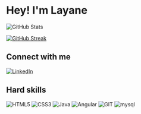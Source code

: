# Hey! I'm Layane 

 ![GitHub Stats](https://github-readme-stats.vercel.app/api?username=layanerx&theme=transparent&bg_color=000&border_color=30A3DC&show_icons=true&icon_color=30A3DC&title_color=E94D5F&text_color=FFF)

 [![GitHub Streak](https://streak-stats.demolab.com/?user=layanerx&theme=bear&background=000&border=30A3DC&dates=FFF)](https://git.io/streak-stats)
 ## Connect with me
 [![LinkedIn](https://img.shields.io/badge/LinkedIn-000?style=for-the-badge&logo=linkedin&logoColor=0E76A8)](https://www.linkedin.com/in/layane-sampaio/)



 ## Hard skills

 ![HTML5](https://img.shields.io/badge/HTML5-000?style=for-the-badge&logo=html5) 
 ![CSS3](https://img.shields.io/badge/CSS3-000?style=for-the-badge&logo=css3&logoColor=264CE4)
 ![Java](https://img.shields.io/badge/Java-000?style=for-the-badge&logo=java)
 ![Angular](https://img.shields.io/badge/Angular-000?style=for-the-badge&logo=angular&logoColor=C3002F)
 ![GIT](https://img.shields.io/badge/GIT-000?style=for-the-badge&logo=git)
 ![mysql](https://img.shields.io/badge/mysql-000?style=for-the-badge&logo=mysql)</div>

          
          

